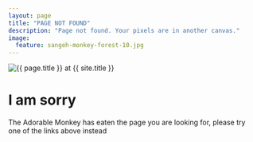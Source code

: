 ```yaml
---
layout: page
title: "PAGE NOT FOUND"
description: "Page not found. Your pixels are in another canvas."
image:
  feature: sangeh-monkey-forest-10.jpg
---  
```

<img src="{{ site.url }}/images/404.jpg" alt="{{ page.title }} at {{ site.title }}">

<div class="text-center">
<h1>I am sorry</h1>
<p>The Adorable Monkey has eaten the page you are looking for,
please try one of the links above instead</p>
</div>
